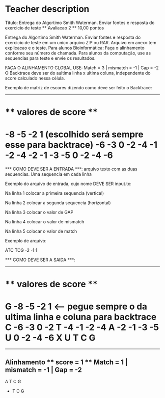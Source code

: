 # Teacher description

Titulo: Entrega do Algortimo Smith Waterman. Enviar fontes e resposta do exercicio de teste ** Avaliacao 2 ** 10,00 pontos

Entrega do Algortimo Smith Waterman. Enviar fontes e resposta do exercicio de teste em um unico arquivo ZIP ou RAR. Arquivo em anexo tem explicacao e o teste. Para alunos Bioinformática: Faça o alinhamento conforme seu número de chamada. Para alunos da computação, use as sequencias para teste e envie os resultados.

FAÇA O ALINHAMENTO GLOBAL
USE: Match = 3 | mismatch = -1 | Gap = -2
O Backtrace deve ser do aultima linha x ultima coluna, independente do score calculado nessa célula.

Exemplo de matriz de escores dizendo como deve ser feito o Backtrace:

------------------------
** valores de score **
========================
-8 -5 -2 1 (escolhido será sempre esse para backtrace)
-6 -3 0 -2
-4 -1 -2 -4
-2 -1 -3 -5
0 -2 -4 -6
=======================

*** COMO DEVE SER A ENTRADA ***:
arquivo texto com as duas sequencias. Uma sequencia em cada linha

Exemplo do arquivo de entrada, cujo nome DEVE SER input.tx:

Na linha 1 colocar a primeira sequencia (vertical)

Na linha 2 colocar a segunda sequencia (horizontal)

Na linha 3 colocar o valor de GAP

Na linha 4 colocar o valor de mismatch

Na linha 5 colocar o valor de match

Exemplo de arquivo:

ATC
TCG
-2
-1
1
 

*** COMO DEVE SER A SAIDA ***:

--------------------------------------------------------------------------------
** valores de score **
================================================================================
G -8 -5 -2 1 <-- pegue sempre o da ultima linha e coluna para backtrace
C -6 -3 0 -2
T -4 -1 -2 -4
A -2 -1 -3 -5
U 0 -2 -4 -6
X U T C G
================================================================================
------------------------------------------------------------------
Alinhamento ** score = 1 ** Match = 1 | mismatch = -1 | Gap = -2
------------------------------------------------------------------
A T C G
- T C G